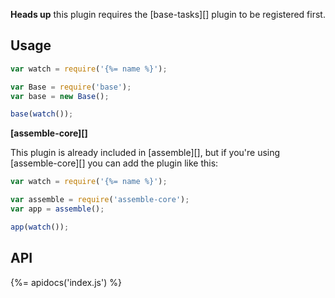 **Heads up** this plugin requires the [base-tasks][] plugin to be registered first.

## Usage

```js
var watch = require('{%= name %}');

var Base = require('base');
var base = new Base();

base(watch());
```

**[assemble-core][]**

This plugin is already included in [assemble][], but if you're using [assemble-core][] you can add the plugin like this:

```js
var watch = require('{%= name %}');

var assemble = require('assemble-core');
var app = assemble();

app(watch());
```

## API
{%= apidocs('index.js') %}
